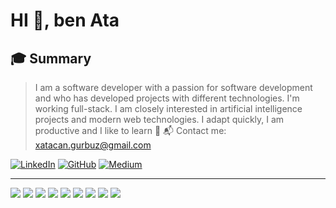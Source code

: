 # HI 👋, ben Ata

## 🎓 Summary

> I am a software developer with a passion for software development and who has developed projects with different technologies. I'm working full-stack. I am closely interested in artificial intelligence projects and modern web technologies. I adapt quickly, I am productive and I like to learn 🚀
📬 Contact me: [xatacan.gurbuz@gmail.com](mailto:xatacan.gurbuz@gmail.com)

[![LinkedIn](https://img.shields.io/badge/LinkedIn-blue?logo=linkedin)](https://www.linkedin.com/in/atacan-gurbuz) [![GitHub](https://img.shields.io/badge/GitHub-000?logo=github)](https://github.com/gurbuzz) [![Medium](https://img.shields.io/badge/Medium-12100E?logo=medium&logoColor=white)](https://medium.com/@atacan.gurbuz)

---
<img src="https://img.shields.io/badge/PHP-777BB4?logo=php&logoColor=white"/> <img src="https://img.shields.io/badge/Laravel-red?logo=laravel&logoColor=white"/> <img src="https://img.shields.io/badge/Python-3776AB?logo=python&logoColor=white"/> <img src="https://img.shields.io/badge/Flask-000000?logo=flask&logoColor=white"/> <img src="https://img.shields.io/badge/React-61DAFB?logo=react&logoColor=black"/> <img src="https://img.shields.io/badge/FastAPI-009688?logo=fastapi&logoColor=white"/> <img src="https://img.shields.io/badge/PostgreSQL-336791?logo=postgresql&logoColor=white"/> <img src="https://img.shields.io/badge/LLM-FFB000?logo=openai&logoColor=black"/> <img src="https://img.shields.io/badge/Linux-FCC624?logo=linux&logoColor=black"/>
